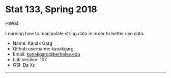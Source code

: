 # Stat 133, Spring 2018

HW04

Learning how to manipulate string data in order to better use data.

- Name: Kanak Garg
- Github username: kanakgarg
- Email: kanakgarg@berkeley.edu
- Lab section: 107
- GSI: Da Xu

-----